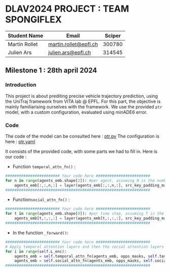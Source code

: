 # DLAV2024 PROJECT  : TEAM SPONGIFLEX

| Student Name | Email | Sciper |
|--------------|-------|--------|
| Martin Rollet | martin.rollet@epfl.ch | 300780 |
| Julien Ars | julien.ars@epfl.ch | 314545 |

## Milestone 1 : 28th april 2024

### Introduction

This project is about prediting precise vehicle trajectory prediction, using the UniTraj framework from VITA lab @ EPFL. For this part, the objective is mainly familiarising ourselves with the framework. We use the provided `ptr` model, with a custom configuration, evaluated using minADE6 error.

### Code

The code of the model can be consulted here : [ptr.py](motionnet/models/ptr/ptr.py)
The configuration is here : [ptr.yaml](motionnet/configs/method/ptr.yaml)

It consists of the provided code, with some parts we had to fill in. Here is our code :

- Function `temporal_attn_fn()` :
```python
######################## Your code here ########################
for n in range(agents_emb.shape[2]): #per agent, assuming N is the number of agents
    agents_emb[:,:,n,:] = layer(agents_emb[:,:,n,:], src_key_padding_mask=agent_masks[:,:,n])
################################################################
```
- Function`social_attn_fn()` :
```python
######################## Your code here ########################
for t in range(agents_emb.shape[0]): #per time step, assuming T is the mnumber of time steps
    agents_emb[t,:,:,:] = layer(agents_emb[t,:,:,:], src_key_padding_mask=agent_masks[:,t,:].permute(1,0))
################################################################
```
- In the function `_forward()`:
```python
######################## Your code here ########################
# Apply temporal attention layers and then the social attention layers on agents_emb, each for L_enc times.
for i in range(self.L_enc):
    agents_emb = self.temporal_attn_fn(agents_emb, opps_masks, self.temporal_attn_layers[i])
    agents_emb = self.social_attn_fn(agents_emb, opps_masks, self.social_attn_layers[i])
################################################################
```

